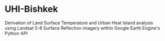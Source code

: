 # UHI-Bishkek
Derivation of Land Surface Temperature and Urban Heat Island analysis using Landsat 5-8 Surface Reflection imagery within Google Earth Engine's Python API
